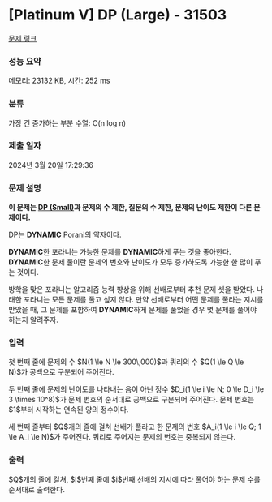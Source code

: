 # [Platinum V] DP (Large) - 31503 

[문제 링크](https://www.acmicpc.net/problem/31503) 

### 성능 요약

메모리: 23132 KB, 시간: 252 ms

### 분류

가장 긴 증가하는 부분 수열: O(n log n)

### 제출 일자

2024년 3월 20일 17:29:36

### 문제 설명

<p><strong>이 문제는 <a href="/problem/31501">DP (Small)</a>과 문제의 수 제한, 질문의 수 제한, 문제의 난이도 제한이 다른 문제이다.</strong></p>

<p>DP는 <strong>DYNAMIC</strong> Porani의 약자이다.</p>

<p><strong>DYNAMIC</strong>한 포라니는 가능한 문제를 <strong>DYNAMIC</strong>하게 푸는 것을 좋아한다. <strong>DYNAMIC</strong>한 문제 풀이란 문제의 번호와 난이도가 모두 증가하도록 가능한 한 많이 푸는 것이다. </p>

<p>방학을 맞은 포라니는 알고리즘 능력 향상을 위해 선배로부터 추천 문제 셋을 받았다. 나태한 포라니는 모든 문제를 풀고 싶지 않다. 만약 선배로부터 어떤 문제를 풀라는 지시를 받았을 때, 그 문제를 포함하여 <strong>DYNAMIC</strong>하게 문제를 풀었을 경우 몇 문제를 풀어야 하는지 알려주자.</p>

### 입력 

 <p>첫 번째 줄에 문제의 수 $N(1 \le N \le 300\,000)$과 쿼리의 수 $Q(1 \le Q \le N)$가 공백으로 구분되어 주어진다.</p>

<p>두 번째 줄에 문제의 난이도를 나타내는 음이 아닌 정수 $D_i(1 \le i \le N; 0 \le D_i \le 3 \times 10^8)$가 문제 번호의 순서대로 공백으로 구분되어 주어진다. 문제 번호는 $1$부터 시작하는 연속된 양의 정수이다.</p>

<p>세 번째 줄부터 $Q$개의 줄에 걸쳐 선배가 풀라고 한 문제의 번호 $A_i(1 \le i \le Q; 1 \le A_i \le N)$가 주어진다. 쿼리로 주어지는 문제의 번호는 중복되지 않는다.</p>

### 출력 

 <p>$Q$개의 줄에 걸쳐, $i$번째 줄에 $i$번째 선배의 지시에 따라 풀어야 하는 문제 수를 순서대로 출력한다.</p>

